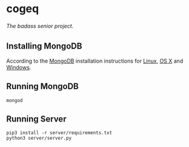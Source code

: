 # cogeq

###### The badass senior project.

 
## Installing MongoDB
 
According to the [MongoDB](http://mongodb.org/) installation instructions for [Linux](https://docs.mongodb.org/master/administration/install-on-linux/), [OS X](https://docs.mongodb.org/master/tutorial/install-mongodb-on-os-x/) and [Windows](https://docs.mongodb.org/master/tutorial/install-mongodb-on-windows/).

## Running MongoDB
```
mongod
```

## Running Server
```
pip3 install -r server/requirements.txt
python3 server/server.py
```
